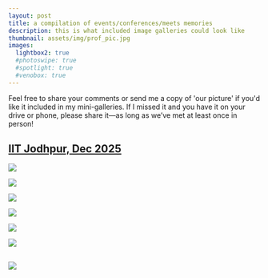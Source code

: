 ```yaml
---
layout: post
title: a compilation of events/conferences/meets memories
description: this is what included image galleries could look like
thumbnail: assets/img/prof_pic.jpg
images:
  lightbox2: true
  #photoswipe: true
  #spotlight: true
  #venobox: true
---
```


Feel free to share your comments or send me a copy of 'our picture' if you'd like it included in my mini-galleries. If I missed it and you have it on your drive or phone, please share it—as long as we’ve met at least once in person!


## [IIT Jodhpur, Dec 2025]()

<a href="assets/img/iitjodhpur/1" data-lightbox="roadtrip"><img src="assets/img/iitjodhpur/1" /></a>

<a href="assets/img/iitjodhpur/2" data-lightbox="roadtrip"><img src="assets/img/iitjodhpur/2" /></a>

<a href="assets/img/iitjodhpur/3" data-lightbox="roadtrip"><img src="assets/img/iitjodhpur/3" /></a>

<a href="assets/img/iitjodhpur/4" data-lightbox="roadtrip"><img src="assets/img/iitjodhpur/4" /></a>

<a href="assets/img/iitjodhpur/5" data-lightbox="roadtrip"><img src="assets/img/iitjodhpur/5" /></a>

<a href="https://cdn.photoswipe.com/photoswipe-demo-images/photos/2/img-2500.jpg" data-lightbox="roadtrip"><img src="https://cdn.photoswipe.com/photoswipe-demo-images/photos/2/img-200.jpg" /></a>

<a href="https://cdn.photoswipe.com/photoswipe-demo-images/photos/3/img-2500.jpg" data-lightbox="roadtrip"><img src="https://cdn.photoswipe.com/photoswipe-demo-images/photos/3/img-200.jpg" /></a>
---
